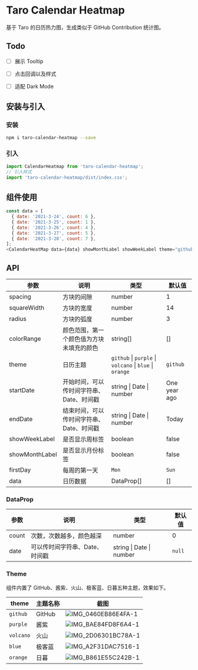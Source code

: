 # Taro Calendar Heatmap

基于 Taro 的日历热力图，生成类似于 GitHub Contribution 统计图。

## Todo

- [ ] 展示 Tooltip
- [ ] 点击回调以及样式
- [ ] 适配 Dark Mode



## 安装与引入

### 安装

```bash
npm i taro-calendar-heatmap --save
```

### 引入

```js
import CalendarHeatmap from 'taro-calendar-heatmap';
// 引入样式
import 'taro-calendar-heatmap/dist/index.css';
```

## 组件使用

```javascript
const data = [
  { date: '2021-3-24', count: 6 },
  { date: '2021-3-25', count: 1 },
  { date: '2021-3-26', count: 4 },
  { date: '2021-3-27', count: 5 },
  { date: '2021-3-28', count: 7 },
];
<CalendarHeatMap data={data} showMonthLabel showWeekLabel theme="github" />;
```

## API

| 参数           | 说明                                     | 类型                                              | 默认值       |
| -------------- | ---------------------------------------- | ------------------------------------------------- | ------------ |
| spacing        | 方块的间隙                               | number                                            | 1            |
| squareWidth    | 方块的宽度                               | number                                            | 14           |
| radius         | 方块的弧度                               | number                                            | 3            |
| colorRange     | 颜色范围，第一个颜色值为方块未填充的颜色 | string[]                                          | []           |
| theme          | 日历主题                                 | `github` \| `purple` \| `volcano` \| `blue` \| `orange` | `github`     |
| startDate      | 开始时间，可以传时间字符串、Date、时间戳 | string \| Date \| number                          | One year ago |
| endDate        | 结束时间，可以传时间字符串、Date、时间戳 | string \| Date \| number                          | Today        |
| showWeekLabel  | 是否显示周标签                           | boolean                                           | false        |
| showMonthLabel | 是否显示月份标签                         | boolean                                           | false        |
| firstDay       | 每周的第一天                             | `Mon` | `Sun`                                     | `Mon`        |
| data           | 日历数据                                 | DataProp[]                                        | []           |


### DataProp

| 参数  | 说明                           | 类型                     | 默认值 |
| ----- | ------------------------------ | ------------------------ | ------ |
| count | 次数，次数越多，颜色越深       | number                   | 0      |
| date  | 可以传时间字符串、Date、时间戳 | string \| Date \| number | `null` |

### Theme

组件内置了 GitHub、酱紫、火山、极客蓝、日暮五种主题，效果如下。

| theme | 主题名称 | 截图 |
| --- | --- | --- |
| `github` | GitHub | ![IMG_0460EB86E4FA-1](https://mayandev.oss-cn-hangzhou.aliyuncs.com/uPic/IMG_0460EB86E4FA-1.jpeg) |
| `purple` | 酱紫 | ![IMG_BAE84FD8F6A4-1](https://mayandev.oss-cn-hangzhou.aliyuncs.com/uPic/IMG_BAE84FD8F6A4-1.jpeg) |
| `volcano` | 火山 | ![IMG_2D06301BC78A-1](https://mayandev.oss-cn-hangzhou.aliyuncs.com/uPic/IMG_2D06301BC78A-1.jpeg) |
| `blue` | 极客蓝 | ![IMG_A2F31DAC7516-1](https://mayandev.oss-cn-hangzhou.aliyuncs.com/uPic/IMG_A2F31DAC7516-1.jpeg) |
| `orange` | 日暮 | ![IMG_B861E55C242B-1](https://mayandev.oss-cn-hangzhou.aliyuncs.com/uPic/IMG_B861E55C242B-1.jpeg) |
